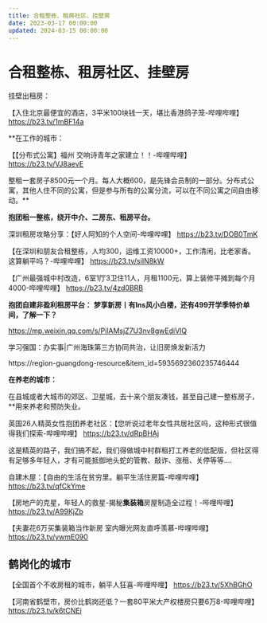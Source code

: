 ```yaml
---
title: 合租整栋、租房社区、挂壁房
date: 2023-03-17 00:00:00
updated: 2024-03-15 00:00:00
---
```



# 合租整栋、租房社区、挂壁房

挂壁出租房：

【入住北京最便宜的酒店，3平米100块钱一天，堪比香港鸽子笼-哔哩哔哩】 https://b23.tv/1mBF14a

**在工作的城市：






【【分布式公寓】福州 交响诗青年之家建立！！-哔哩哔哩】 https://b23.tv/VJ8aevE

整租一套房子8500元一个月。每人大概600，是先锋会员制的一部分。分布式公寓，其他人住不同的公寓，但是参与所有的公寓分流，可以在不同公寓之间自由移动。**






**抱团租一整栋，绕开中介、二房东、租房平台。**

深圳租房攻略分享：【好人阿知的个人空间-哔哩哔哩】 https://b23.tv/DOB0TmK

【在深圳和朋友合租整栋，人均300，运维工资10000+，工作清闲，比老家香。这算躺平吗？-哔哩哔哩】 https://b23.tv/siIN8kW

【广州最强城中村改造，6室1厅3卫住11人，月租1100元，算上装修平摊到每个月4000-哔哩哔哩】 https://b23.tv/4zd0BRB

**抱团自建非盈利租房平台：**
**梦享新房丨有Ins风小白楼，还有499开学季特价单间，了解一下？**

https://mp.weixin.qq.com/s/PilAMsjZ7U3nv8gwEdiVlQ

学习强国：办实事|广州海珠第三方协同共治，让旧房焕发新活力

https://region-guangdong-resource&item_id=5935692360235746444

**在养老的城市：**

在县城或者大城市的郊区、卫星城，去十来个朋友凑钱，甚至自己建一整栋房子，**用来养老和预防失业。



英国26人精英女性抱团养老社区：【您听说过老年女性共居社区吗，这种形式很值得我们探索-哔哩哔哩】 https://b23.tv/dRpBHAj

这是精英的路子，我们搞不起，我们得做城中村群租打工养老的低配版，但社区得有足够多年轻人，才有可能抵御地头蛇的管教、敲诈、涨租、关停等等….





自建木屋：【自由的生活在贫穷里。躺平生活住房篇-哔哩哔哩】 https://b23.tv/qfCkYme

【房地产的克星，年轻人的救星-揭秘**集装箱**房屋制造全过程！-哔哩哔哩】 https://b23.tv/A99KjZb

【夫妻花6万买集装箱当作新房 室内曝光网友直呼羡慕-哔哩哔哩】 https://b23.tv/ywmE090

## 鹤岗化的城市

【全国首个不收房租的城市，躺平人狂喜-哔哩哔哩】 https://b23.tv/5XhBGhO

【河南省鹤壁市，房价比鹤岗还低？一套80平米大产权楼房只要6万8-哔哩哔哩】 https://b23.tv/k6tCNEi
